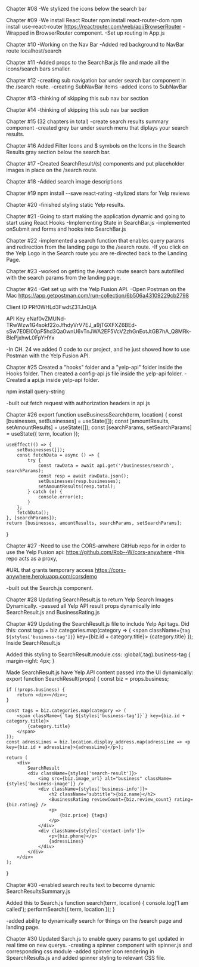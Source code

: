 Chapter #08
-We stylized the icons below the search bar

Chapter #09
-We install React Router
npm install react-router-dom
npm install use-react-router
https://reactrouter.com/web/api/BrowserRouter
-Wrapped <App> in BrowserRouter component.
-Set up routing in App.js

Chapter #10
-Working on the Nav Bar
-Added red background to NavBar route localhost/search

Chapter #11
-Added props to the SearchBar.js file and made all the icons/search bars smaller.

Chapter #12
-creating sub navigation bar under search
bar component in the /search route.
-creating SubNavBar items
-added icons to SubNavBar

Chapter #13
-thinking of skipping this sub nav bar section

Chapter #14
-thinking of skipping this sub nav bar section

Chapter #15 (32 chapters in total)
-create search results summary component
-created grey bar under search menu that diplays your search results.

Chapter #16
Added Filter Icons and $ symbols on the Icons in the Search Results gray section below the search bar.

Chapter #17
-Created SearchResult/(s) components and put placeholder images in place
on the /search route.

Chapter #18
-Added search image descriptions

Chapter #19
npm install --save react-rating
-stylized stars for Yelp reviews

Chapter #20
-finished styling static Yelp results.

Chapter #21
-Going to start making the application dynamic and going to start using React Hooks
-Implementing State in SearchBar.js
-implemented onSubmit and forms and hooks into SearchBar.js

Chapter #22
-implemented a search function that enables query params and redirection from the landing page to the /search route.
-If you click on the Yelp Logo in the Search route you are re-directed back to the Landing Page.

Chapter #23
-worked on getting the /search route search bars autofilled with the search params from
the landing page.

Chapter #24
-Get set up with the Yelp Fusion API.
-Open Postman on the Mac
https://app.getpostman.com/run-collection/6b506a43109229cb2798

Client ID
PRf0WHLd3FwdtZ3TJnOjjA

API Key
eNaf0vZMUNd-TRwWzw1G4sokf22oJfhdyVrV7EJ_a9jTGXFXZ6BEd-sSw7E0EI00pF5hd3Qa0wnU6vTnJWA2EF5VcV2zhGnEotJtGB7hA_Q8MRk-BlePjxhwL0FpYHYx

-In CH. 24 we added 0 code to our project, and he just showed how to use Postman with the Yelp Fusion API.

Chapter #25
Created a "hooks" folder and a "yelp-api" folder inside the Hooks folder. Then created a config-api.js file inside the yelp-api folder.
-Created a api.js inside yelp-api folder.

npm install query-string

-built out fetch request with authorization headers in api.js

Chapter #26
export function useBusinessSearch(term, location) {
const [businesses, setBusinesses] = useState([]);
const [amountResults, setAmountResults] = useState([]);
const [searchParams, setSearchParams] = useState({ term, location });

    useEffect(() => {
    	setBusinesses([]);
    	const fetchData = async () => {
    		try {
    			const rawData = await api.get('/businesses/search', searchParams);
    			const resp = await rawData.json();
    			setBusinesses(resp.businesses);
    			setAmountResults(resp.total);
    		} catch (e) {
    			console.error(e);
    		}
    	};
    	fetchData();
    }, [searchParams]);
    return [businesses, amountResults, searchParams, setSearchParams];

}

Chapter #27
-Need to use the CORS-anwhere GitHub repo for in order to use the Yelp Fusion api:
https://github.com/Rob--W/cors-anywhere
-this repo acts as a proxy,

#URL that grants temporary access
https://cors-anywhere.herokuapp.com/corsdemo

-built out the Search.js component.

Chapter #28
Updating SearchResult.js to return Yelp Search Images Dynamically.
-passed all Yelp API result props dynamically into SearchResult.js and BusinessRating.js

Chapter #29
Updating the SearchResult.js file to include Yelp Api tags.
Did this:
const tags = biz.categories.map(category => (
<span className={`tag ${styles['business-tag']}`} key={biz.id + category.title}>
{category.title}
</span>
));
Inside SearchResult.js

Added this styling to SearchResult.module.css:
:global(.tag).business-tag {
margin-right: 4px;
}

Made SearchResult.js have Yelp API content passed into the UI dynamically:
export function SearchResult(props) {
const biz = props.business;

    if (!props.business) {
    	return <div></div>;
    }

    const tags = biz.categories.map(category => (
    	<span className={`tag ${styles['business-tag']}`} key={biz.id + category.title}>
    		{category.title}
    	</span>
    ));
    const adressLines = biz.location.display_address.map(adressLine => <p key={biz.id + adressLine}>{adressLine}</p>);

    return (
    	<div>
    		SearchResult
    		<div className={styles['search-result']}>
    			<img src={biz.image_url} alt="business" className={styles['business-image']} />
    			<div className={styles['business-info']}>
    				<h2 className="subtitle">{biz.name}</h2>
    				<BusinessRating reviewCount={biz.review_count} rating={biz.rating} />
    				<p>
    					{biz.price} {tags}
    				</p>
    			</div>
    			<div className={styles['contact-info']}>
    				<p>{biz.phone}</p>
    				{adressLines}
    			</div>
    		</div>
    	</div>
    );

}

Chapter #30
-enabled search reults text to become dynamic SearchResultsSummary.js

Added this to Search.js
function search(term, location) {
console.log('I am called');
performSearch({ term, location });
}

-added ability to dynamically search for things on the /search page and landing page.

Chapter #30
Updated Sarch.js to enable query params to get updated in real time on new querys.
-creating a spinner component with spinner.js and corresponding css module
-added spinner icon rendering in SpearchResults.js and added spinner styling to relevant CSS file.
